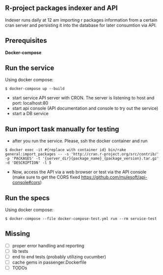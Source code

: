 ## R-project packages indexer and API

Indexer runs daily at 12 am importing r packages information from a certain cran server and persisting it into the database for later consumtion via API.

## Prerequisites

**Docker-compose**

## Run the service
Using docker compose:
 ```
 $ docker-compose up --build
 ```

* start service API server with CRON. The server is listening to host and port: localhost:80
* start api console (API documentation and console to try out the service)
* start a DB service

## Run import task manually for testing

* after you run the service. Please, ssh the docker container and run

```
$ docker exec -it #{replace with container id} bin/rake general:import_packages -- -s 'http://cran.r-project.org/src/contrib/' -p 'PACKAGES' -t '{server_dir}{package_name}_{package_version}.tar.gz' -d 'DESCRIPTION' -l 5
```

* Now, access the API via a web browser or test via the API console (make sure to get the CORS fixed https://github.com/mulesoft/api-console#cors)

## Run the specs
Using docker compose:
 ```
 $ docker-compose --file docker-compose-test.yml run --rm service-test
 ```

## Missing

- [ ] proper error handling and reporting
- [ ] lib tests
- [ ] end to end tests (probably utilizing cucumber)
- [ ] cache gems in passenger.Dockerfile
- [ ] TODOs
